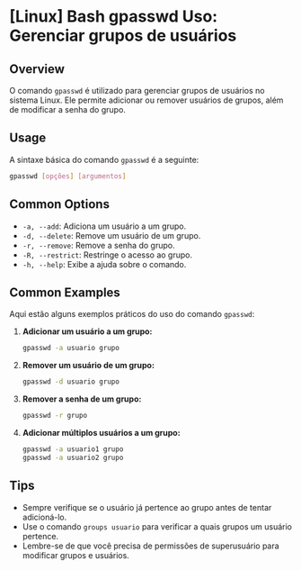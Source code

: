 # [Linux] Bash gpasswd Uso: Gerenciar grupos de usuários

## Overview
O comando `gpasswd` é utilizado para gerenciar grupos de usuários no sistema Linux. Ele permite adicionar ou remover usuários de grupos, além de modificar a senha do grupo.

## Usage
A sintaxe básica do comando `gpasswd` é a seguinte:

```bash
gpasswd [opções] [argumentos]
```

## Common Options
- `-a, --add`: Adiciona um usuário a um grupo.
- `-d, --delete`: Remove um usuário de um grupo.
- `-r, --remove`: Remove a senha do grupo.
- `-R, --restrict`: Restringe o acesso ao grupo.
- `-h, --help`: Exibe a ajuda sobre o comando.

## Common Examples
Aqui estão alguns exemplos práticos do uso do comando `gpasswd`:

1. **Adicionar um usuário a um grupo:**
   ```bash
   gpasswd -a usuario grupo
   ```

2. **Remover um usuário de um grupo:**
   ```bash
   gpasswd -d usuario grupo
   ```

3. **Remover a senha de um grupo:**
   ```bash
   gpasswd -r grupo
   ```

4. **Adicionar múltiplos usuários a um grupo:**
   ```bash
   gpasswd -a usuario1 grupo
   gpasswd -a usuario2 grupo
   ```

## Tips
- Sempre verifique se o usuário já pertence ao grupo antes de tentar adicioná-lo.
- Use o comando `groups usuario` para verificar a quais grupos um usuário pertence.
- Lembre-se de que você precisa de permissões de superusuário para modificar grupos e usuários.